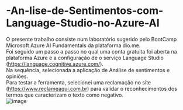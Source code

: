 # -An-lise-de-Sentimentos-com-Language-Studio-no-Azure-AI

O presente trabalho consiste num laboratório sugerido pelo BootCamp Microsoft Azure AI Fundamentals da plataforma dio.me. \
Foi seguido um passo a passo no qual uma conta gratuita foi aberta na plataforma Azure e a configuração de o serviço Language Studio (https://language.cognitive.azure.com/). \
Na sequência, selecionada a aplicação de Análise de sentimentos e opiniões. \
Para testar a ferramenta, selecionei uma reclamação no site (https://www.reclameaqui.com.br) para validar o reconhecimentos dos termos que caracterizam o texto como negativo. \
![image](https://github.com/lusoliv/-An-lise-de-Sentimentos-com-Language-Studio-no-Azure-AI/assets/165487131/2d1b73e4-9342-4dec-9fef-b1d1100ed7fa)
